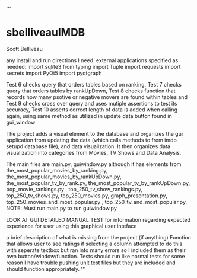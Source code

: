 '''
# sbelliveauIMDB
Scott Belliveau

any install and run directions I need.
external applications specified as needed:
import sqlite3
from typing import Tuple
import requests
import secrets
import PyQt5
import pyqtgraph

Test 6 checks query that orders tables based on ranking, Test 7 checks query that orders tables by rankUpDown, Test 8 checks function that records how many psotive or negative movers are found within tables and Test 9 checks cross over query and uses mutiple assertions to test its accuracy, Test 10 asserts correct length of data is added when calling again, using same method as utilized in update data button found in gui_window

The project adds a visual element to the database and organizes the gui application from updating the data (which calls methods to from imdb setupd database file), and data visualization. It then organizes data visualization into categories from Movies, TV Shows and Data Analysis.

The main files are main.py, guiwindow.py although it has elements from the_most_popular_movies_by_ranking.py, the_most_popular_movies_by_rankUpDown.py, the_most_popular_tv_by_rank.py, the_most_popular_tv_by_rankUpDown.py, pop_movie_rankings.py
, top_250_tv_show_rankings.py, top_250_tv_shows.py, top_250_movies.py, graph_presentation.py, top_250_movies_and_most_popular.py
, top_250_tv_and_most_popular.py. NOTE: Must run main.py to run guiwindow.py

LOOK AT GUI DETAILED MANUAL TEST for information regarding expected experience for user using this graphical user inteface

a brief description of what is missing from the project (if anything)
Function that allows user to see ratings if selecting a column attempted to do this with seperate textbox but ran into many errors so I included them as their own button/window/function. Tests should run like normal tests for some reason I have trouble pushing unit test files but they are included and should function appropriately. 
'''
